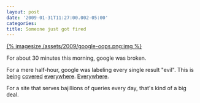 ```yaml
---
layout: post
date: '2009-01-31T11:27:00.002-05:00'
categories:
title: Someone just got fired
---
```


[{% imagesize /assets/2009/google-oops.png:img %}](http://www.google.com/trends/hottrends?q=google+this+site+may+harm+your+computer&date=2009-1-31&sa=X)

For about 30 minutes this morning, google was broken.

For a mere half-hour, google was labeling every single result "evil". This is [being](http://news.cnet.com/8301-13512_3-10153939-23.html) [covered](http://www.techcrunch.com/2009/01/31/google-flags-whole-internet-as-malware/) [everywhere](http://consumerist.com/5143451/every-google-result-is-malicious). [Everywhere](http://digg.com/search?s=google+harm+your+computer&submit=Search&section=all&type=both&area=all&sort=new).

For a site that serves bajillions of queries every day, that's kind of a big deal.